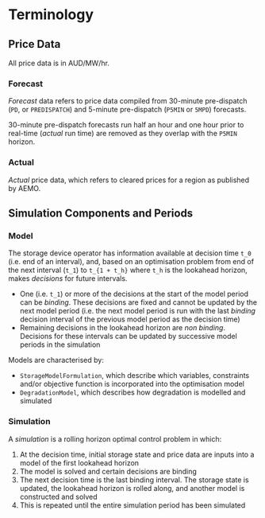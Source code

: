 # Terminology

## Price Data

All price data is in AUD/MW/hr.

### Forecast

*Forecast* data refers to price data compiled from 30-minute pre-dispatch (`PD`, or `PREDISPATCH`) and 5-minute pre-dispatch (`P5MIN` or `5MPD`) forecasts. 

30-minute pre-dispatch forecasts run half an hour and one hour prior to real-time (*actual* run time) are removed as they overlap with the `P5MIN` horizon.

### Actual

*Actual* price data, which refers to cleared prices for a region as published by AEMO.

## Simulation Components and Periods

### Model

The storage device operator has information available at decision time ``t_0`` (i.e. end of an interval), and, based on an optimisation problem from end of the next interval (``t_1``) to ``t_{1 + t_h}`` where ``t_h`` is the lookahead horizon, makes *decisions* for future intervals.

  * One (i.e. ``t_1``) or more of the decisions at the start of the model period can be *binding*. These decisions are fixed and cannot be updated by the next model period (i.e. the next model period is run with the last *binding* decision interval of the previous model period as the decision time)
  * Remaining decisions in the lookahead horizon are *non binding*. Decisions for these intervals can be updated by successive model periods in the simulation

Models are characterised by:

  * `StorageModelFormulation`, which describe which variables, constraints and/or objective function is incorporated into the optimisation model
  * `DegradationModel`, which describes how degradation is modelled and simulated

### Simulation

A *simulation* is a rolling horizon optimal control problem in which:

  1. At the decision time, initial storage state and price data are inputs into a model of the first lookahead horizon
  2. The model is solved and certain decisions are binding
  3. The next decision time is the last binding interval. The storage state is updated, the lookahead horizon is rolled along, and another model is constructed and solved
  4. This is repeated until the entire simulation period has been simulated
